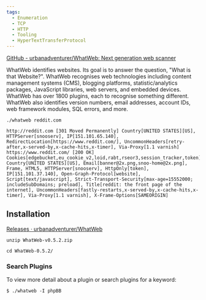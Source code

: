 ```yaml
---
tags:
  - Enumeration
  - TCP
  - HTTP
  - Tooling
  - HyperTextTransferProtocol
---
```


[GitHub - urbanadventurer/WhatWeb: Next generation web scanner](https://github.com/urbanadventurer/WhatWeb)

WhatWeb identifies websites. Its goal is to answer the question, "What is that Website?". WhatWeb recognises web technologies including content management systems (CMS), blogging platforms, statistic/analytics packages, JavaScript libraries, web servers, and embedded devices. WhatWeb has over 1800 plugins, each to recognise something different. WhatWeb also identifies version numbers, email addresses, account IDs, web framework modules, SQL errors, and more.

```
./whatweb reddit.com

http://reddit.com [301 Moved Permanently] Country[UNITED STATES][US], HTTPServer[snooserv], IP[151.101.65.140], RedirectLocation[https://www.reddit.com/], UncommonHeaders[retry-after,x-served-by,x-cache-hits,x-timer], Via-Proxy[1.1 varnish]
https://www.reddit.com/ [200 OK] Cookies[edgebucket,eu_cookie_v2,loid,rabt,rseor3,session_tracker,token], Country[UNITED STATES][US], Email[banner@2x.png,snoo-home@2x.png], Frame, HTML5, HTTPServer[snooserv], HttpOnly[token], IP[151.101.37.140], Open-Graph-Protocol[website], Script[text/javascript], Strict-Transport-Security[max-age=15552000; includeSubDomains; preload], Title[reddit: the front page of the internet], UncommonHeaders[fastly-restarts,x-served-by,x-cache-hits,x-timer], Via-Proxy[1.1 varnish], X-Frame-Options[SAMEORIGIN]
```

## Installation

[Releases · urbanadventurer/WhatWeb](https://github.com/urbanadventurer/WhatWeb/releases)

```
unzip WhatWeb-v0.5.2.zip
```
```
cd WhatWeb-0.5.2/
```
### Search Plugins

To view more detail about a plugin or search plugins for a keyword:

```
$ ./whatweb -I phpBB
```